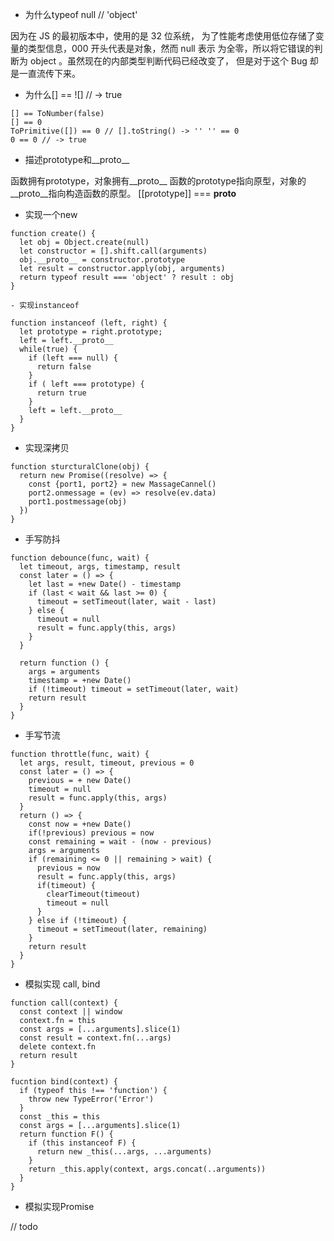 - 为什么typeof null // 'object'


因为在 JS 的最初版本中，使用的是 32 位系统， 为了性能考虑使用低位存储了变量的类型信息，000 开头代表是对象，然而 null 表示 为全零，所以将它错误的判断为 object 。虽然现在的内部类型判断代码已经改变了， 但是对于这个 Bug 却是一直流传下来。

- 为什么[] == ![] // -> true

```
[] == ToNumber(false)
[] == 0
ToPrimitive([]) == 0 // [].toString() -> '' '' == 0
0 == 0 // -> true
```

- 描述prototype和__proto__

函数拥有prototype，对象拥有__proto__
函数的prototype指向原型，对象的__proto__指向构造函数的原型。
[[prototype]] === __proto__

- 实现一个new
```
function create() {
  let obj = Object.create(null)
  let constructor = [].shift.call(arguments)
  obj.__proto__ = constructor.prototype
  let result = constructor.apply(obj, arguments)
  return typeof result === 'object' ? result : obj
}

- 实现instanceof
```

```
function instanceof (left, right) {
  let prototype = right.prototype;
  left = left.__proto__
  while(true) {
    if (left === null) {
      return false
    }
    if ( left === prototype) {
      return true
    }
    left = left.__proto__
  }
}
```


- 实现深拷贝
```
function sturcturalClone(obj) {
  return new Promise((resolve) => {
    const {port1, port2} = new MassageCannel()
    port2.onmessage = (ev) => resolve(ev.data)
    port1.postmessage(obj)
  })
}
```

- 手写防抖
```
function debounce(func, wait) {
  let timeout, args, timestamp, result
  const later = () => {
    let last = +new Date() - timestamp
    if (last < wait && last >= 0) {
      timeout = setTimeout(later, wait - last)
    } else {
      timeout = null
      result = func.apply(this, args)
    }
  }

  return function () {
    args = arguments
    timestamp = +new Date()
    if (!timeout) timeout = setTimeout(later, wait)
    return result
  }
}
```

- 手写节流
```
function throttle(func, wait) {
  let args, result, timeout, previous = 0
  const later = () => {
    previous = + new Date()
    timeout = null
    result = func.apply(this, args)
  }
  return () => {
    const now = +new Date()
    if(!previous) previous = now
    const remaining = wait - (now - previous)
    args = arguments
    if (remaining <= 0 || remaining > wait) {
      previous = now
      result = func.apply(this, args)
      if(timeout) {
        clearTimeout(timeout)
        timeout = null
      }
    } else if (!timeout) {
      timeout = setTimeout(later, remaining)
    }
    return result
  }
}
```

- 模拟实现 call, bind

```
function call(context) {
  const context || window
  context.fn = this
  const args = [...arguments].slice(1)
  const result = context.fn(...args)
  delete context.fn
  return result
}

fucntion bind(context) {
  if (typeof this !== 'function') {
    throw new TypeError('Error')
  }
  const _this = this
  const args = [...arguments].slice(1)
  return function F() {
    if (this instanceof F) {
      return new _this(...args, ...arguments)
    }
    return _this.apply(context, args.concat(..arguments))
  }
}
```

- 模拟实现Promise

// todo

